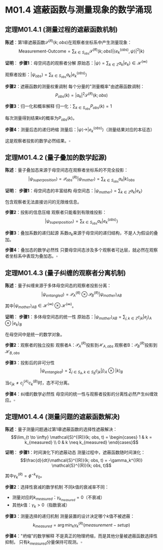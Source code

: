 # M01.4 遮蔽函数与测量现象的数学涌现

## 定理M01.4.1 (测量过程的遮蔽函数机制)

**陈述**：第1章遮蔽函数$\mathcal{S}^{(R)}(k; obs)$在观察者坐标系中产生测量现象：
$$\text{Measurement-Outcome} = \sum_{k \in S_{obs}} \mathcal{S}^{(R)}(k; obs) |\langle e_k^{(obs)}, \psi \rangle|^2 |k\rangle$$

**证明**：
**步骤1**：母空间态的观察者分解
原始态：$|\psi\rangle = \sum_{k \in \mathbb{Z}} a_k |e_k\rangle \in \mathcal{H}^{(\infty)}$

观察者投影：$|\psi_{obs}\rangle = \sum_{k \in S_{obs}} a_k |e_k^{(obs)}\rangle$

**步骤2**：遮蔽函数的测量权重调制
每个分量的"测量概率"由遮蔽函数调制：
$$P_{obs}(k) = |a_k|^2 \mathcal{S}^{(R)}(k; obs)$$

**步骤3**：归一化和概率解释
归一化：$\sum_{k \in S_{obs}} P_{obs}(k) = 1$

每次测量得到结果$k$的概率为$P_{obs}(k)$。

**步骤4**：测量后态的递归坍缩
测量后：$|\psi\rangle \to |e_k^{(obs)}\rangle$（测量结果对应的本征态）

这是观察者投影的数学必然结果。$\square$

## 定理M01.4.2 (量子叠加的数学起源)

**陈述**：量子叠加态来源于母空间态在观察者坐标系的不完全投影：
$$|\psi_{superposition}\rangle = \mathcal{P}_{obs}^{(R)}|\psi_{mother}\rangle = \sum_{k \in S_{obs}} a_k |k\rangle_{obs}$$

**证明**：
**步骤1**：母空间态的丰富结构
母空间态：$|\psi_{mother}\rangle = \sum_{k \in \mathbb{Z}} a_k |e_k\rangle$

包含观察者无法直接访问的无限维信息。

**步骤2**：投影的信息压缩
观察者只能看到有限维投影：
$$|\psi_{superposition}\rangle = \sum_{k \in S_{obs}} a_k |e_k^{(obs)}\rangle$$

**步骤3**：叠加系数的递归起源
系数$a_k$来源于母空间的递归结构，不是人为假设的叠加。

**步骤4**：叠加态的数学必然性
只要母空间态涉及多个观察者可达层，就必然在观察者坐标系中表现为叠加态。$\square$

## 定理M01.4.3 (量子纠缠的观察者分离机制)

**陈述**：量子纠缠来源于多体母空间态的观察者投影分离：
$$|\psi_{entangled}\rangle = \mathcal{P}_{A}^{(R)} \otimes \mathcal{P}_{B}^{(R)} |\psi_{mother}\rangle_{AB}$$

其中$|\psi_{mother}\rangle_{AB} \in \mathcal{H}^{(\infty)} \otimes \mathcal{H}^{(\infty)}$。

**证明**：
**步骤1**：多体母空间态的统一性
原始态：$|\psi_{mother}\rangle_{AB} = \sum_{j,k \in \mathbb{Z}} c_{jk} |e_j\rangle_A \otimes |e_k\rangle_B$

在母空间中是统一的数学对象。

**步骤2**：观察者的独立投影
观察者A：$\mathcal{P}_{A}^{(R)}$投影到$\mathcal{H}_{A,obs}$
观察者B：$\mathcal{P}_{B}^{(R)}$投影到$\mathcal{H}_{B,obs}$

**步骤3**：投影后的非可分性
$$|\psi_{entangled}\rangle = \sum_{j \in S_A, k \in S_B} c_{jk} |j\rangle_A \otimes |k\rangle_B$$

当$c_{jk} \neq c_j^{(A)} c_k^{(B)}$时，态不可分离。

**步骤4**：纠缠的数学必然性
母空间的统一性与观察者投影的分离性必然产生纠缠效应。$\square$

## 定理M01.4.4 (测量问题的遮蔽函数解决)

**陈述**：量子测量问题通过第1章遮蔽函数的选择性遮蔽解决：
$$\lim_{t \to \infty} \mathcal{S}^{(R)}(k; obs, t) = \begin{cases} 
1 & k = k_{measured} \\
0 & k \neq k_{measured}
\end{cases}$$

**证明**：
**步骤1**：时间演化下的遮蔽动态
测量过程中，遮蔽函数随时间演化：
$$\frac{d}{dt}\mathcal{S}^{(R)}(k; obs, t) = -\gamma_k^{(R)} \mathcal{S}^{(R)}(k; obs, t)$$

其中$\gamma_k^{(R)} = \phi^{-k} \gamma_0$。

**步骤2**：选择性衰减的数学机制
不同$k$值的衰减率不同：
- 测量对应的$k_{measured}$：$\gamma_{k_{measured}} = 0$（不衰减）
- 其他$k$值：$\gamma_k > 0$（指数衰减）

**步骤3**：测量选择的递归机制
测量装置的设计决定哪个$k$值不被遮蔽：
$$k_{measured} = \arg\min_k \gamma_k^{(R)}(measurement-setup)$$

**步骤4**："坍缩"的数学解释
不是真正的物理坍缩，而是其他分量被遮蔽函数选择性抑制，
只有$k_{measured}$分量保持可观测。$\square$